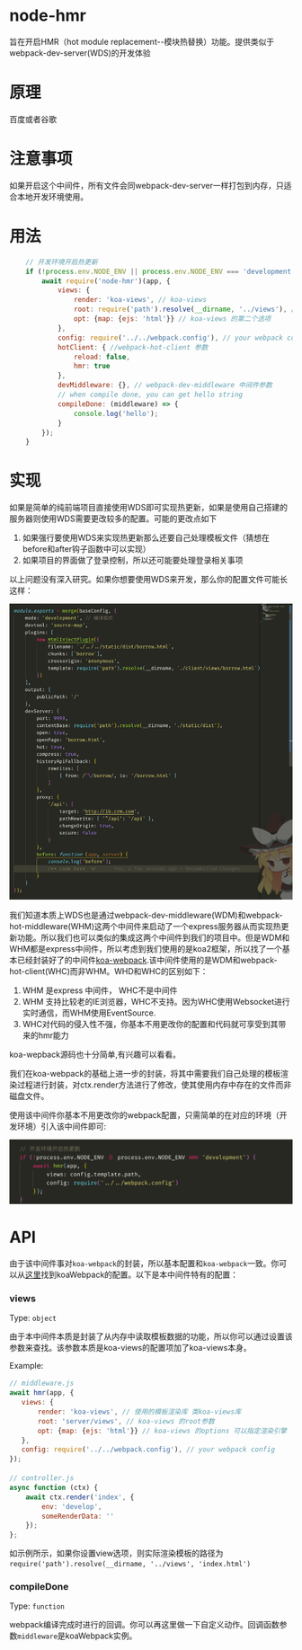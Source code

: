 # node-hmr

旨在开启HMR（hot module replacement--模块热替换）功能。提供类似于webpack-dev-server(WDS)的开发体验

# 原理

百度或者谷歌

# 注意事项

如果开启这个中间件，所有文件会同webpack-dev-server一样打包到内存，只适合本地开发环境使用。

# 用法

```js
    // 开发环境开启热更新
    if (!process.env.NODE_ENV || process.env.NODE_ENV === 'development') {
        await require('node-hmr')(app, {
            views: {
                render: 'koa-views', // koa-views
                root: require('path').resolve(__dirname, '../views'), // 类似于koa-views，指定模板文件目录
                opt: {map: {ejs: 'html'}} // koa-views 的第二个选项
            },
            config: require('../../webpack.config'), // your webpack config
            hotClient: { //webpack-hot-client 参数
                reload: false,
                hmr: true
            },
            devMiddleware: {}, // webpack-dev-middleware 中间件参数
            // when compile done, you can get hello string
            compileDone: (middleware) => {
                console.log('hello');
            }
        });
    }
```

# 实现

如果是简单的纯前端项目直接使用WDS即可实现热更新，如果是使用自己搭建的服务器则使用WDS需要更改较多的配置。可能的更改点如下
1. 如果强行要使用WDS来实现热更新那么还要自己处理模板文件（猜想在before和after钩子函数中可以实现）
2. 如果项目的界面做了登录控制，所以还可能要处理登录相关事项

以上问题没有深入研究。如果你想要使用WDS来开发，那么你的配置文件可能长这样：

![](./images/2019-08-20-10-34-22.png)

我们知道本质上WDS也是通过webpack-dev-middleware(WDM)和webpack-hot-middleware(WHM)这两个中间件来启动了一个express服务器从而实现热更新功能。所以我们也可以类似的集成这两个中间件到我们的项目中。但是WDM和WHM都是express中间件，所以考虑到我们使用的是koa2框架，所以找了一个基本已经封装好了的中间件[koa-webpack](https://github.com/shellscape/koa-webpack).该中间件使用的是WDM和webpack-hot-client(WHC)而非WHM。WHD和WHC的区别如下：

1. WHM 是express 中间件， WHC不是中间件
2. WHM 支持比较老的IE浏览器，WHC不支持。因为WHC使用Websocket进行实时通信，而WHM使用EventSource.
3. WHC对代码的侵入性不强，你基本不用更改你的配置和代码就可享受到其带来的hmr能力
   
koa-wepback源码也十分简单,有兴趣可以看看。

我们在koa-webpack的基础上进一步的封装，将其中需要我们自己处理的模板渲染过程进行封装，对ctx.render方法进行了修改，使其使用内存中存在的文件而非磁盘文件。

使用该中间件你基本不用更改你的webpack配置，只需简单的在对应的环境（开发环境）引入该中间件即可:

![](./images/2019-08-20-10-46-38.png)


# API

由于该中间件事对`koa-webpack`的封装，所以基本配置和`koa-webpack`一致。你可以从[这里](https://github.com/shellscape/koa-webpack)找到koaWebpack的配置。以下是本中间件特有的配置：

### views

Type: `object`

由于本中间件本质是封装了从内存中读取模板数据的功能，所以你可以通过设置该参数来查找。该参数本质是koa-views的配置项加了koa-views本身。

Example:
```js
// middleware.js
await hmr(app, {
   views: {
       render: 'koa-views', // 使用的模板渲染库 类koa-views库
       root: 'server/views', // koa-views 的root参数
       opt: {map: {ejs: 'html'}} // koa-views 的options 可以指定渲染引擎
   },
   config: require('../../webpack.config'), // your webpack config
});

// controller.js
async function (ctx) {
    await ctx.render('index', {
        env: 'develop',
        someRenderData: ''
    });
};
```

如示例所示，如果你设置view选项，则实际渲染模板的路径为`require('path').resolve(__dirname, '../views', 'index.html')`

### compileDone

Type: `function`

webpack编译完成时进行的回调。你可以再这里做一下自定义动作。回调函数参数`middleware`是koaWebpack实例。